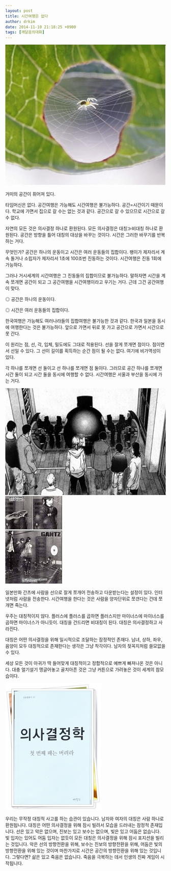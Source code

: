 ```yaml
---
layout: post
title: 시간여행은 없다
author: drkim
date: 2014-11-10 21:18:25 +0900
tags: [깨달음의대화]
---
```



![](/files/attach/images/198/798/535/9.jpg)   


거미의 공간이 휘어져 있다. 

  


타임머신은 없다. 공간여행은 가능해도 시간여행은 불가능하다. 공간=시간이기 때문이다. 학교에 가면서 집으로 갈 수는 없는 것과 같다. 공간으로 갈 수 있으므로 시간으로 갈 수 없다. 

  


자연의 모든 것은 의사결정 하나로 환원된다. 모든 의사결정은 대칭≫비대칭 하나로 환원된다. 공간은 방향을 틀어 대칭의 대상을 바꾸는 것이다. 시간은 그러한 바꾸기를 반복하는 거다. 

  


무엇인가? 공간은 하나의 운동이고 시간은 여러 운동들의 집합이다. 팽이가 제자리서 계속 돌거나 소립자가 제자리서 1초에 100조번 진동하는 것이다. 시간여행은 진동 1회에 가능하다. 

  


그러나 거시세계의 시간여행은 그 진동들의 집합이므로 불가능하다. 말하자면 시간을 계속 쪼개면 공간이 되고 그 공간여행을 시간여행이라고 우기는 거다. 근데 그건 공간여행이 맞다. 

  


◎ 공간은 하나의 운동이다.   
      
◎ 시간은 여러 운동들의 집합이다. 

  


한국여행은 가능해도 여러나라들의 집합여행은 불가능한 것과 같다. 한국과 일본을 동시에 여행한다는 것은 불가능하다. 앞으로 가면서 뒤로 못 가고 공간으로 가면서 시간으로 못 간다. 

  


이 원리는 점, 선, 각, 입체, 밀도에도 그대로 적용된다. 선을 잘게 쪼개면 점이다. 점이면서 선일 수 있다. 그 선이 길이를 획득하는 순간 점이 될 수는 없다. 여기에 비가역성이 있다. 

  


각 하나를 쪼개면 선 둘이고 선 하나를 쪼개면 점 둘이다. 그러므로 공간 하나를 쪼개면 시간 둘이 되고 시간 둘을 동시에 여행할 수 없다. 시간여행은 서울과 부산을 동시에 가는 거다. 

  



![](/files/attach/images/198/798/535/55.jpg)![](/files/attach/images/198/798/535/images.jpg)   


  


일본만화 간츠에 사람을 선으로 잘게 쪼개어 전송하고 다운받는다는 설정이 있다. 인터넷처럼 사람을 전송한다. 시간여행을 한다는 것은 사람을 양자단위로 쪼갠다는 건데 쪼개면 죽는다. 

  


우주는 대칭적이지 않다. 플러스에 플러스를 곱하면 플러스지만 마이너스에 마이너스를 곱하면 마이너스가 아니듯이. 대칭을 건드리면 비대칭이 된다. 대칭은 의사결정하고 사라진다. 

  


대칭은 어떤 의사결정을 위해 일시적으로 조달하는 잠정적인 존재다. 남녀, 상하, 좌우, 음양이 모두 대칭적으로 존재한다는 생각은 그냥 착각이다. 남자의 젖꼭지처럼 쓸모없을 수 있다. 

  


세상 모든 것이 아귀가 딱 들어맞게 대칭적이고 정합적으로 예쁘게 빠져나온 것은 아니다. 대충 얼기설기 맹글어놓고 골치아픈 것은 그냥 커튼으로 가려놓은 것이 세계의 참모습이다. 

  



 ![](/files/attach/images/198/798/535/111.JPG) 

  


우리는 무작정 대칭적 사고를 하는 습관이 있습니다. 남자와 여자의 대칭은 사람 하나로 환원됩니다. 대칭은 어떤 의사결정을 위해 잠시 빌려서 모습을 드러내는 잠정적 존재입니다. 선은 있고 악은 없으며, 진보는 있고 보수는 없으며, 빛은 있고 어둠은 없습니다. 빛 입자는 있어도 어둠 입자는 없듯이 모든 대칭은 의사결정을 위해 잠시 포지션을 빌리는 것입니다. 악은 선의 방향전환을 위해, 보수는 진보의 방향전환을 위해, 어둠은 빛의 방향전환을 위해 있는 것이며 마찬가지로 시간은 공간의 방향전환을 위해 있는 것입니다. 그렇다면? 삶은 있고 죽음은 없습니다. 죽음을 극복하는 데서 인생의 진짜 게임이 시작됩니다.
